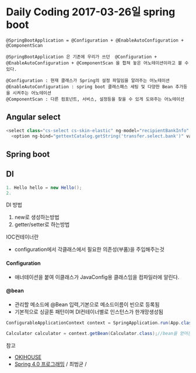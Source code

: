 # Daily Coding 2017-03-26일 spring boot

```
@SpringBootApplication = @Configuration + @EnableAutoConfiguration + @ComponentScan
```
```
@SpringBootApplication 은 기존에 우리가 쓰던  @Configuration + @EnableAutoConfiguration + @ComponentScan 을 합쳐 놓은 어노테이션이라고 볼 수 있다.
```
```
@Configuration : 현재 클래스가 Spring의 설정 파일임을 알려주는 어노테이션
@EnableAutoConfiguration : spring boot 클래스패스 세팅 및 다양한 Bean 추가등을 시켜주는 어노테이션
@ComponentScan : 다른 컴포넌트, 서비스, 설정등을 찾을 수 있게 도와주는 어노테이션
```


## Angular select
```javascript
<select class="cs-select cs-skin-elastic" ng-model="recipientBankInfo" id="korea_bank_select" ng-options="bank.value for bank in koreanBankList">
  <option ng-bind="gettextCatalog.getString('transfer.select.bank')" value=""></option>
```


## Spring boot

## DI
```JAVA
1. Hello hello = new Hello();
2.
```
DI 방법
1. new로 생성하는방법
2. getter/setter로 하는방법

IOC컨테이너란
* configuration에서 각클래스에서 필요한 의존성(부품)을 주입해주는것

#### Configuration
  * 애너테이션을 붙여 이클래스가 JavaConfig용 클래스임을 컴파일러에 알린다.
#### @bean
  * 관리할 메소드에 @Bean 입력,기본으로 메소드이름이 빈으로 등록됨
  * 기본적으로 싱글톤 패턴이며 DI컨테이너별로 인스턴스가 한개망생성됨


```java
ConfigurableApplicationContext context = SpringApplication.run(App.class, args)//ApplicationContext를 반환한다.
```
```java
Calculator calculator = context.getBean(Calculator.class);//bean을 얻어온다
```

참고
* [OKIHOUSE](http://okihouse.tistory.com/entry/Facebook-간단한-Login-인증-만들기)
* [Spring 4.0 프로그래밍](http://storefarm.naver.com/dcvirus/products/458328014?NaPm=ct%3Dj06r6ydk%7Cci%3D1744f23aa4586709889a372fc15683afa2b4928e%7Ctr%3Dsls%7Csn%3D182521%7Chk%3Dab9fe496302792c50421edea06a3e322286ad2b9) / 최범균 /
